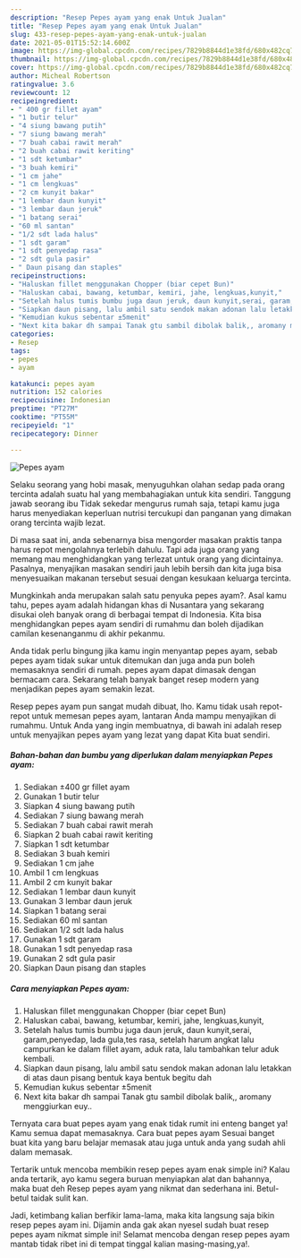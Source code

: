```yaml
---
description: "Resep Pepes ayam yang enak Untuk Jualan"
title: "Resep Pepes ayam yang enak Untuk Jualan"
slug: 433-resep-pepes-ayam-yang-enak-untuk-jualan
date: 2021-05-01T15:52:14.600Z
image: https://img-global.cpcdn.com/recipes/7829b8844d1e38fd/680x482cq70/pepes-ayam-foto-resep-utama.jpg
thumbnail: https://img-global.cpcdn.com/recipes/7829b8844d1e38fd/680x482cq70/pepes-ayam-foto-resep-utama.jpg
cover: https://img-global.cpcdn.com/recipes/7829b8844d1e38fd/680x482cq70/pepes-ayam-foto-resep-utama.jpg
author: Micheal Robertson
ratingvalue: 3.6
reviewcount: 12
recipeingredient:
- " 400 gr fillet ayam"
- "1 butir telur"
- "4 siung bawang putih"
- "7 siung bawang merah"
- "7 buah cabai rawit merah"
- "2 buah cabai rawit keriting"
- "1 sdt ketumbar"
- "3 buah kemiri"
- "1 cm jahe"
- "1 cm lengkuas"
- "2 cm kunyit bakar"
- "1 lembar daun kunyit"
- "3 lembar daun jeruk"
- "1 batang serai"
- "60 ml santan"
- "1/2 sdt lada halus"
- "1 sdt garam"
- "1 sdt penyedap rasa"
- "2 sdt gula pasir"
- " Daun pisang dan staples"
recipeinstructions:
- "Haluskan fillet menggunakan Chopper (biar cepet Bun)"
- "Haluskan cabai, bawang, ketumbar, kemiri, jahe, lengkuas,kunyit,"
- "Setelah halus tumis bumbu juga daun jeruk, daun kunyit,serai, garam,penyedap, lada gula,tes rasa, setelah harum angkat lalu campurkan ke dalam fillet ayam, aduk rata, lalu tambahkan telur aduk kembali."
- "Siapkan daun pisang, lalu ambil satu sendok makan adonan lalu letakkan di atas daun pisang bentuk kaya bentuk begitu dah"
- "Kemudian kukus sebentar ±5menit"
- "Next kita bakar dh sampai Tanak gtu sambil dibolak balik,, aromany menggiurkan euy.."
categories:
- Resep
tags:
- pepes
- ayam

katakunci: pepes ayam 
nutrition: 152 calories
recipecuisine: Indonesian
preptime: "PT27M"
cooktime: "PT55M"
recipeyield: "1"
recipecategory: Dinner

---
```



![Pepes ayam](https://img-global.cpcdn.com/recipes/7829b8844d1e38fd/680x482cq70/pepes-ayam-foto-resep-utama.jpg)

Selaku seorang yang hobi masak, menyuguhkan olahan sedap pada orang tercinta adalah suatu hal yang membahagiakan untuk kita sendiri. Tanggung jawab seorang ibu Tidak sekedar mengurus rumah saja, tetapi kamu juga harus menyediakan keperluan nutrisi tercukupi dan panganan yang dimakan orang tercinta wajib lezat.

Di masa  saat ini, anda sebenarnya bisa mengorder masakan praktis tanpa harus repot mengolahnya terlebih dahulu. Tapi ada juga orang yang memang mau menghidangkan yang terlezat untuk orang yang dicintainya. Pasalnya, menyajikan masakan sendiri jauh lebih bersih dan kita juga bisa menyesuaikan makanan tersebut sesuai dengan kesukaan keluarga tercinta. 



Mungkinkah anda merupakan salah satu penyuka pepes ayam?. Asal kamu tahu, pepes ayam adalah hidangan khas di Nusantara yang sekarang disukai oleh banyak orang di berbagai tempat di Indonesia. Kita bisa menghidangkan pepes ayam sendiri di rumahmu dan boleh dijadikan camilan kesenanganmu di akhir pekanmu.

Anda tidak perlu bingung jika kamu ingin menyantap pepes ayam, sebab pepes ayam tidak sukar untuk ditemukan dan juga anda pun boleh memasaknya sendiri di rumah. pepes ayam dapat dimasak dengan bermacam cara. Sekarang telah banyak banget resep modern yang menjadikan pepes ayam semakin lezat.

Resep pepes ayam pun sangat mudah dibuat, lho. Kamu tidak usah repot-repot untuk memesan pepes ayam, lantaran Anda mampu menyajikan di rumahmu. Untuk Anda yang ingin membuatnya, di bawah ini adalah resep untuk menyajikan pepes ayam yang lezat yang dapat Kita buat sendiri.

<!--inarticleads1-->

##### Bahan-bahan dan bumbu yang diperlukan dalam menyiapkan Pepes ayam:

1. Sediakan  ±400 gr fillet ayam
1. Gunakan 1 butir telur
1. Siapkan 4 siung bawang putih
1. Sediakan 7 siung bawang merah
1. Sediakan 7 buah cabai rawit merah
1. Siapkan 2 buah cabai rawit keriting
1. Siapkan 1 sdt ketumbar
1. Sediakan 3 buah kemiri
1. Sediakan 1 cm jahe
1. Ambil 1 cm lengkuas
1. Ambil 2 cm kunyit bakar
1. Sediakan 1 lembar daun kunyit
1. Gunakan 3 lembar daun jeruk
1. Siapkan 1 batang serai
1. Sediakan 60 ml santan
1. Sediakan 1/2 sdt lada halus
1. Gunakan 1 sdt garam
1. Gunakan 1 sdt penyedap rasa
1. Gunakan 2 sdt gula pasir
1. Siapkan  Daun pisang dan staples




<!--inarticleads2-->

##### Cara menyiapkan Pepes ayam:

1. Haluskan fillet menggunakan Chopper (biar cepet Bun)
1. Haluskan cabai, bawang, ketumbar, kemiri, jahe, lengkuas,kunyit,
1. Setelah halus tumis bumbu juga daun jeruk, daun kunyit,serai, garam,penyedap, lada gula,tes rasa, setelah harum angkat lalu campurkan ke dalam fillet ayam, aduk rata, lalu tambahkan telur aduk kembali.
1. Siapkan daun pisang, lalu ambil satu sendok makan adonan lalu letakkan di atas daun pisang bentuk kaya bentuk begitu dah
1. Kemudian kukus sebentar ±5menit
1. Next kita bakar dh sampai Tanak gtu sambil dibolak balik,, aromany menggiurkan euy..




Ternyata cara buat pepes ayam yang enak tidak rumit ini enteng banget ya! Kamu semua dapat memasaknya. Cara buat pepes ayam Sesuai banget buat kita yang baru belajar memasak atau juga untuk anda yang sudah ahli dalam memasak.

Tertarik untuk mencoba membikin resep pepes ayam enak simple ini? Kalau anda tertarik, ayo kamu segera buruan menyiapkan alat dan bahannya, maka buat deh Resep pepes ayam yang nikmat dan sederhana ini. Betul-betul taidak sulit kan. 

Jadi, ketimbang kalian berfikir lama-lama, maka kita langsung saja bikin resep pepes ayam ini. Dijamin anda gak akan nyesel sudah buat resep pepes ayam nikmat simple ini! Selamat mencoba dengan resep pepes ayam mantab tidak ribet ini di tempat tinggal kalian masing-masing,ya!.

